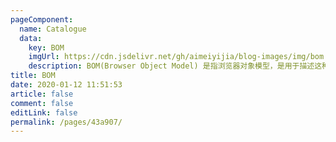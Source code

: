```yaml
---
pageComponent: 
  name: Catalogue
  data: 
    key: BOM
    imgUrl: https://cdn.jsdelivr.net/gh/aimeiyijia/blog-images/img/bom.png
    description: BOM(Browser Object Model) 是指浏览器对象模型，是用于描述这种对象与对象之间层次关系的模型，浏览器对象模型提供了独立于内容的、可以与浏览器窗口进行互动的对象结构。BOM由多个对象组成，其中代表浏览器窗口的Window对象是BOM的顶层对象，其他对象都是该对象的子对象（Screen、Location、History、Navigator）。
title: BOM
date: 2020-01-12 11:51:53
article: false
comment: false
editLink: false
permalink: /pages/43a907/
---
```

